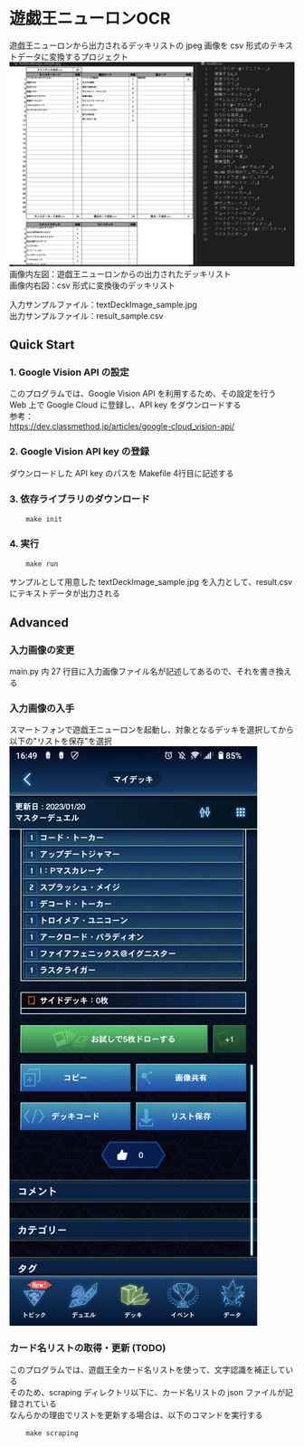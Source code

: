 # 遊戯王ニューロンOCR
遊戯王ニューロンから出力されるデッキリストの jpeg 画像を csv 形式のテキストデータに変換するプロジェクト  
![sample1](_pic/sample_output.png)
画像内左図：遊戯王ニューロンからの出力されたデッキリスト  
画像内右図：csv 形式に変換後のデッキリスト  
  
入力サンプルファイル：textDeckImage_sample.jpg  
出力サンプルファイル：result_sample.csv  

## Quick Start
### 1. Google Vision API の設定
このプログラムでは、Google Vision API を利用するため、その設定を行う  
Web 上で Google Cloud に登録し、API key をダウンロードする  
参考：  
https://dev.classmethod.jp/articles/google-cloud_vision-api/

### 2. Google Vision API key の登録  
ダウンロードした API key のパスを Makefile 4行目に記述する

### 3. 依存ライブラリのダウンロード
```shell
    make init
```

### 4. 実行
```shell
    make run
```
サンプルとして用意した textDeckImage_sample.jpg を入力として、result.csv にテキストデータが出力される

## Advanced
### 入力画像の変更
main.py 内 27 行目に入力画像ファイル名が記述してあるので、それを書き換える  
### 入力画像の入手
スマートフォンで遊戯王ニューロンを起動し、対象となるデッキを選択してから以下の"リストを保存"を選択  
![sample2](_pic/sample_neuron.jpg)

### カード名リストの取得・更新 (TODO)
このプログラムでは、遊戯王全カード名リストを使って、文字認識を補正している  
そのため、scraping ディレクトリ以下に、カード名リストの json ファイルが記録されている  
なんらかの理由でリストを更新する場合は、以下のコマンドを実行する  
```shell
    make scraping
```
